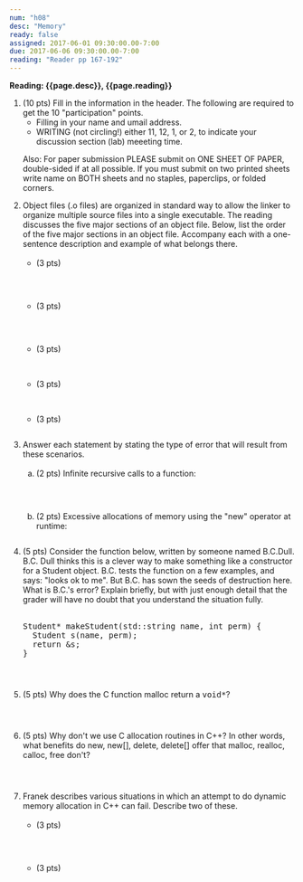 ```yaml
---
num: "h08"
desc: "Memory"
ready: false
assigned: 2017-06-01 09:30:00.00-7:00
due: 2017-06-06 09:30:00.00-7:00
reading: "Reader pp 167-192"
---
```

 
 <div style='display:none'>
https://ucsb-cs32-s17.github.io/hwk/h08/
</div>

<b>Reading: {{page.desc}},  {{page.reading}}</b>
 
<ol start="1">

<li>(10 pts) Fill in the information in the header. The following are required to get the 10 "participation" points.
    <ul>
    <li>Filling in your name and umail address.<br /></li>
    <li>WRITING (not circling!) either 11, 12, 1, or 2, to indicate your discussion section (lab) meeeting time.<br /></li>
    </ul>
    <p>Also: For paper submission PLEASE submit on ONE SHEET OF PAPER, double-sided if at all possible. If you must submit  on two printed sheets write name on BOTH sheets and no staples, paperclips, or folded corners.<br />
    </p>
 </li> 


 <li>Object files (.o files) are organized in standard way to allow the linker to organize multiple source files into a single executable. The reading discusses the five major sections of an object file. Below, list the order of the five major sections in an object file. Accompany each with a one-sentence description and example of what belongs there. 
  <ul>
    <li style='margin-bottom:2em;'>(3 pts)</li>
    
    <li style='margin-bottom:2em;'>(3 pts)</li>
    
    <li style='margin-bottom:2em;'>(3 pts)</li>
    
    <li style='margin-bottom:2em;'>(3 pts)</li>
    
    <li style='margin-bottom:2em;'>(3 pts)</li>
  </ul>
  </li>

 <div class="pagebreak"></div>

 <li>Answer each statement by stating the type of error that will result from these scenarios. 
  <ol type='a'>
    <li style='margin-bottom:2em;'>(2 pts) Infinite recursive calls to a function:</li>
    
    <li style='margin-bottom:2em;'>(2 pts) Excessive allocations of memory using the "new" operator at runtime:</li>
  </ol>
  </li>


<li style='margin-bottom:4em;'>(5 pts) Consider the function below, written by someone named B.C.Dull. B.C. Dull thinks this is a clever way to make something like a constructor for a Student object. B.C. tests the function on a few examples, and says: "looks ok to me". But B.C. has sown the seeds of destruction here. What is B.C.'s error? Explain briefly, but with just enough detail that the grader will have no doubt that you understand the situation fully.<br /><br />
  
<pre>
Student* makeStudent(std::string name, int perm) {
  Student s(name, perm);
  return &s;
}
</pre>
  
  
  </li>
  
  <li style='margin-bottom:4em;'>(5 pts) Why does the C function malloc return a <tt>void*</tt>?</li>
  
  <li style='margin-bottom:4em;'>(5 pts) Why don't we use C allocation routines in C++? In other words, what benefits do new, new[], delete, delete[] offer that malloc, realloc, calloc, free don't? 
  </li>

 <li>Franek describes various situations in which an attempt to do dynamic memory allocation in C++ can fail. Describe two of these. 
  <ul>
    <li style='margin-bottom:2em;'>(3 pts)</li>
    
    <li style='margin-bottom:2em;'>(3 pts)</li>
    
  </ul>
  </li>


</ol>
